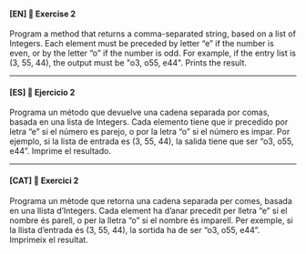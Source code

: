 

#### [EN] 📍 Exercise 2
Program a method that returns a comma-separated string, based on a list of Integers.
Each element must be preceded by letter “e” if the number is even, or by the letter “o” if the number is odd.
For example, if the entry list is (3, 55, 44), the output must be "o3, o55, e44". Prints the result.

---

#### [ES] 📍 Ejercicio 2
Programa un método que devuelve una cadena separada por comas, basada en una lista de Integers. Cada elemento tiene que ir precedido por letra “e” si el número 
es parejo, o por la letra “o” si el número es impar. Por ejemplo, si la lista de entrada es (3, 55, 44), la salida tiene que ser “o3, o55, e44”.
Imprime el resultado.

---


#### [CAT] 📍 Exercici 2
Programa un mètode que retorna una cadena separada per comes, basada en una llista d’Integers. Cada element ha d’anar precedit per lletra “e” si el nombre és parell,
o per la lletra “o” si el nombre és imparell. 
Per exemple, si la llista d’entrada és (3, 55, 44), la sortida ha de ser “o3, o55, e44”. 
Imprimeix el resultat.
